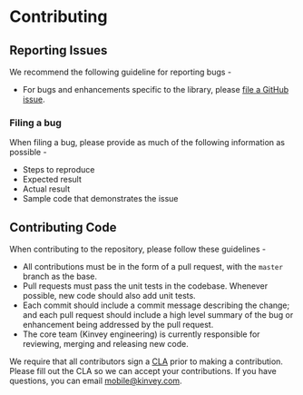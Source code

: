 # Contributing

## Reporting Issues

We recommend the following guideline for reporting bugs - 

- For bugs and enhancements specific to the library, please [file a GitHub issue](https://github.com/Kinvey/js-universal-test-runner/issues).

### Filing a bug

When filing a bug, please provide as much of the following information as possible - 

- Steps to reproduce
- Expected result
- Actual result
- Sample code that demonstrates the issue


## Contributing Code

When contributing to the repository, please follow these guidelines - 

- All contributions must be in the form of a pull request, with the `master` branch as the base. 
- Pull requests must pass the unit tests in the codebase. Whenever possible, new code should also add unit tests.
- Each commit should include a commit message describing the change; and each pull request should include a high level summary of the bug or enhancement being addressed by the pull request.
- The core team (Kinvey engineering) is currently responsible for reviewing, merging and releasing new code.

We require that all contributors sign a [CLA](https://goo.gl/forms/spZb2rXhC6I6zOxw1) prior to making a contribution. Please fill out the CLA so we can accept your contributions. If you have questions, you can email mobile@kinvey.com.

